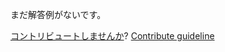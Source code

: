 
まだ解答例がないです。

[コントリビュートしませんか](https://github.com/BFEdev/BFE.dev-solutions/blob/main/design/create-a-star-widget_ja.md)?  [Contribute guideline](https://github.com/BFEdev/BFE.dev-solutions#how-to-contribute)
